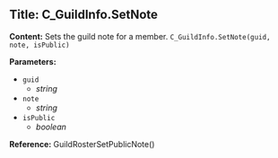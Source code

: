 ## Title: C_GuildInfo.SetNote

**Content:**
Sets the guild note for a member.
`C_GuildInfo.SetNote(guid, note, isPublic)`

**Parameters:**
- `guid`
  - *string*
- `note`
  - *string*
- `isPublic`
  - *boolean*

**Reference:**
GuildRosterSetPublicNote()